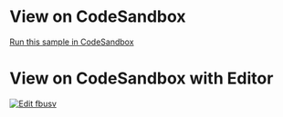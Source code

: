 
# View on CodeSandbox 
[Run this sample in CodeSandbox](https://codesandbox.io/embed/github/IgniteUI/testStackblitz/tree/master/github/linear-gauge/LinearGaugeTypeCurve?fontsize=14&hidenavigation=1&theme=dark&view=preview)                        
        
# View on CodeSandbox with Editor
            
<html lang="en" xmlns="http://www.w3.org/1999/xhtml">
    <body>           
        <a target="_blank" href="https://codesandbox.io/s/github/IgniteUI/testStackblitz/tree/master/github/linear-gauge/LinearGaugeTypeCurve?fontsize=14&hidenavigation=1&theme=dark&view=preview">
            <img alt="Edit fbusv" src="https://codesandbox.io/static/img/play-codesandbox.svg"/>
        </a>
    </body>
</html>
        